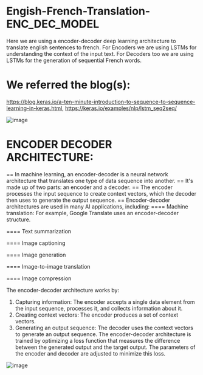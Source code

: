 # Engish-French-Translation-ENC_DEC_MODEL
Here we are using a encoder-decoder deep learning architecture to translate english sentences to french. For Encoders we are using LSTMs for understanding the context of the input text. For Decoders too we are using LSTMs for the generation of sequential French words.
# We referred the blog(s):
https://blog.keras.io/a-ten-minute-introduction-to-sequence-to-sequence-learning-in-keras.html, 
https://keras.io/examples/nlp/lstm_seq2seq/

![image](https://github.com/user-attachments/assets/35d674e1-bad5-4564-997f-3a8821c841a5)

# ENCODER DECODER ARCHITECTURE:
== In machine learning, an encoder-decoder is a neural network architecture that translates one type of data sequence into another. 
== It's made up of two parts: an encoder and a decoder. 
== The encoder processes the input sequence to create context vectors, which the decoder then uses to generate the output sequence. 
== Encoder-decoder architectures are used in many AI applications, including:
==== Machine translation: For example, Google Translate uses an encoder-decoder structure.

==== Text summarization

==== Image captioning

==== Image generation

==== Image-to-image translation

==== Image compression 


The encoder-decoder architecture works by:
1. Capturing information: The encoder accepts a single data element from the input sequence, processes it, and collects information about it.
2. Creating context vectors: The encoder produces a set of context vectors.
3. Generating an output sequence: The decoder uses the context vectors to generate an output sequence. 
The encoder-decoder architecture is trained by optimizing a loss function that measures the difference between the generated output and the target output. The parameters of the encoder and decoder are adjusted to minimize this loss.

![image](https://github.com/user-attachments/assets/ff73844e-5c0b-4cda-bbbc-43d876df3a9a)
